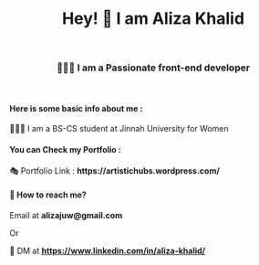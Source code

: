 <h1 align="center" >Hey!  👋 I am <b>Aliza Khalid</b></h1><br>
<h3 align="center">👩🏼‍💻 I am a Passionate front-end developer</h3><br>
<h4>Here is some basic info about me : </h4>
👩🏻‍🎓 I am a BS-CS student at Jinnah University for Women <br>
<h4>You can Check my Portfolio : </h4>
🎭 Portfolio Link : <b>https://artistichubs.wordpress.com/</b><br>

<h4>💬 How to reach me?</h4> 
Email at <b>alizajuw@gmail.com</b><br>

Or

💬 DM at <b>https://www.linkedin.com/in/aliza-khalid/</b>

